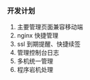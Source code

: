 ### 开发计划
 
   1. 主要管理页面兼容移动端
   2. nginx 快捷管理
   3. ssl 到期提醒、快捷续签
   4. 管理控制台日志
   5. 多机统一管理
   6. 程序岩机处理